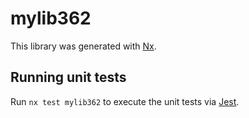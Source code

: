 # mylib362

This library was generated with [Nx](https://nx.dev).

## Running unit tests

Run `nx test mylib362` to execute the unit tests via [Jest](https://jestjs.io).

